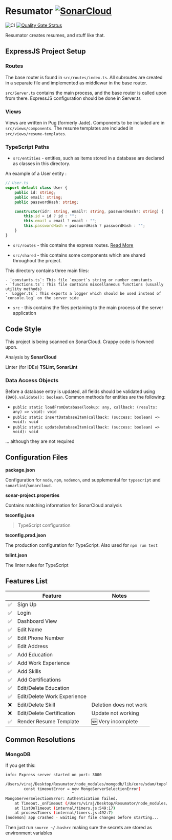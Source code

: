 # Resumator [![SonarCloud](https://sonarcloud.io/images/project_badges/sonarcloud-white.svg)](https://sonarcloud.io/dashboard?id=VirajShah21_Resumator)

![CI](https://github.com/VirajShah21/Resumator/workflows/CI/badge.svg) [![Quality Gate Status](https://sonarcloud.io/api/project_badges/measure?project=VirajShah21_Resumator&metric=alert_status)](https://sonarcloud.io/dashboard?id=VirajShah21_Resumator)

Resumator creates resumes, and stuff like that.

## ExpressJS Project Setup

### Routes

The base router is found in `src/routes/index.ts`. All subroutes are created in a separate file and implemented as middlewar in the base router.

`src/Server.ts` contains the main process, and the base router is called upon from there. ExpressJS configuration should be done in Server.ts

### Views

Views are written in Pug (formerly Jade). Components to be included are in `src/views/components`. The resume templates are included in `src/views/resume-templates`.

### TypeScript Paths

-   `src/entities` - entities, such as items stored in a database are declared as classes in this directory.

An example of a User entity :

```typescript
// User.ts
export default class User {
    public id: string;
    public email: string;
    public passwordHash: string;

    constructor(id?: string, email?: string, passwordHash?: string) {
        this.id = id ? id : "";
        this.email = email ? email : "";
        this.passwordHash = passwordHash ? passwordHash : "";
    }
}
```

-   `src/routes` - this contains the express routes. [Read More](#routes)

-   `src/shared` - this contains some components which are shared throughout the project.

This directory contains three main files:

    - `constants.ts`: This file `export`s string or number constants
    - `functions.ts`: This file contains miscellaneous functions (usually utility methods)
    - `Logger.ts`: This exports a logger which should be used instead of `console.log` on the server side

-   `src` - this contains the files pertaining to the main process of the server application

## Code Style

This project is being scanned on SonarCloud. Crappy code is frowned upon.

Analysis by **SonarCloud**

Linter (for IDEs) **TSLint, SonarLint**

### Data Access Objects

Before a database entry is updated, all fields should be validated using `{DAO}.validate(): boolean`. Common methods for entities are the following:

-   `public static loadFromDatabase(lookup: any, callback: (results: any) => void): void`
-   `public static insertDatabaseItem(callback: (success: boolean) => void): void`
-   `public static updateDatabaseItem(callback: (success: boolean) => void): void`

... although they are not required

## Configuration Files

**package.json**

Configuration for `node`, `npm`, `nodemon`, and supplemental for `typescript` and `sonarlint`/`sonarcloud`.

**sonar-project.properties**

Contains matching information for SonarCloud analysis

**tsconfig.json**

> TypeScript configuration

**tsconfig.prod.json**

The production configuration for TypeScript. Also used for `npm run test`

**tslint.json**

The linter rules for TypeScript

## Features List

|                    | Feature                     | Notes                  |
| ------------------ | --------------------------- | ---------------------- |
| :white_check_mark: | Sign Up                     |                        |
| :white_check_mark: | Login                       |                        |
| :white_check_mark: | Dashboard View              |                        |
| :white_check_mark: | Edit Name                   |                        |
| :white_check_mark: | Edit Phone Number           |                        |
| :white_check_mark: | Edit Address                |                        |
| :white_check_mark: | Add Education               |                        |
| :white_check_mark: | Add Work Experience         |                        |
| :white_check_mark: | Add Skills                  |                        |
| :white_check_mark: | Add Certifications          |                        |
| :white_check_mark: | Edit/Delete Education       |                        |
| :white_check_mark: | Edit/Delete Work Experience |                        |
| :x:                | Edit/Delete Skill           | Deletion does not work |
| :x:                | Edit/Delete Certification   | Update not working     |
| :white_check_mark: | Render Resume Template      | :new: Very incomplete  |

## Common Resolutions

### MongoDB

If you get this:

```bash
info: Express server started on port: 3000

/Users/viraj/Desktop/Resumator/node_modules/mongodb/lib/core/sdam/topology.js:430
        const timeoutError = new MongoServerSelectionError(
                             ^
MongoServerSelectionError: Authentication failed.
    at Timeout._onTimeout (/Users/viraj/Desktop/Resumator/node_modules/mongodb/lib/core/sdam/topology.js:430:30)
    at listOnTimeout (internal/timers.js:549:17)
    at processTimers (internal/timers.js:492:7)
[nodemon] app crashed - waiting for file changes before starting...
```

Then just run `source ~/.bashrc` making sure the secrets are stored as environment variables
